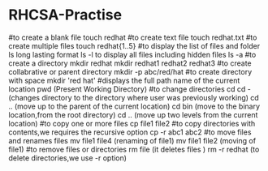 # RHCSA-Practise
#to create a blank file
touch redhat
#to create text file
touch redhat.txt
#to create multiple files
touch redhat{1..5}
#to display the list of files and folder
ls
long lasting format
ls -l
to display all files including hidden files
ls -a
#to create a directory
mkdir redhat
mkdir redhat1 redhat2 redhat3
#to create collabrative or parent directory
mkdir -p abc/red/hat
#to create directory with space
mkdir 'red hat'
#displays the full path name of the current location
pwd (Present Working Directory)
#to change directories
cd
cd - (changes directory to the directory where user was previously working)
cd .. (move up to the parent of the current location)
cd bin (move to the binary location,from the root directory)
cd .. (move up two levels from the current location)
#to copy one or more files 
cp file1 file2
#to copy directories with contents,we requires the recursive option
cp -r abc1 abc2
#to move files and renames files
mv file1 file4 (renaming of file1)
mv file1 file2 (moving of file1)
#to remove files or directories
rm file (it deletes files )
rm -r redhat (to delete directories,we use -r option)
